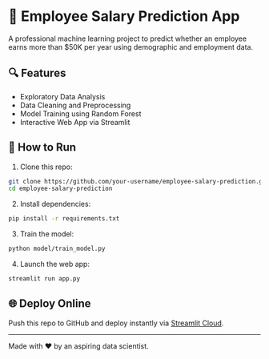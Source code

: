 # 💼 Employee Salary Prediction App

A professional machine learning project to predict whether an employee earns more than $50K per year using demographic and employment data.

## 🔍 Features
- Exploratory Data Analysis
- Data Cleaning and Preprocessing
- Model Training using Random Forest
- Interactive Web App via Streamlit

## 🚀 How to Run

1. Clone this repo:
```bash
git clone https://github.com/your-username/employee-salary-prediction.git
cd employee-salary-prediction
```

2. Install dependencies:
```bash
pip install -r requirements.txt
```

3. Train the model:
```bash
python model/train_model.py
```

4. Launch the web app:
```bash
streamlit run app.py
```

## 🌐 Deploy Online

Push this repo to GitHub and deploy instantly via [Streamlit Cloud](https://streamlit.io/cloud).

---
Made with ❤️ by an aspiring data scientist.
